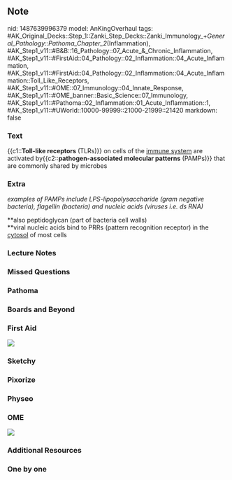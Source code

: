 ## Note
nid: 1487639996379
model: AnKingOverhaul
tags: #AK_Original_Decks::Step_1::Zanki_Step_Decks::Zanki_Immunology_+_General_Pathology::Pathoma_Chapter_2_(Inflammation), #AK_Step1_v11::#B&B::16_Pathology::07_Acute_&_Chronic_Inflammation, #AK_Step1_v11::#FirstAid::04_Pathology::02_Inflammation::04_Acute_Inflammation, #AK_Step1_v11::#FirstAid::04_Pathology::02_Inflammation::04_Acute_Inflammation::Toll_Like_Receptors, #AK_Step1_v11::#OME::07_Immunology::04_Innate_Response, #AK_Step1_v11::#OME_banner::Basic_Science::07_Immunology, #AK_Step1_v11::#Pathoma::02_Inflammation::01_Acute_Inflammation::1, #AK_Step1_v11::#UWorld::10000-99999::21000-21999::21420
markdown: false

### Text
<div>
  {{c1::<b>Toll-like receptors</b> (TLRs)}} on cells of the
  <u>immune system</u> are activated by{{c2::<b>pathogen-associated
  molecular patterns</b> (PAMPs)}} that are commonly shared by
  microbes
</div>

### Extra
<i>examples of PAMPs include LPS-lipopolysaccharide (gram negative
bacteria), flagellin (bacteria) and nucleic acids (viruses i.e. ds
RNA)</i>
<div>
  **also peptidoglycan (part of bacteria cell walls)
</div>
<div>
  **viral nucleic acids bind to PRRs (pattern recognition receptor)
  in the <u>cytosol</u> of most cells
</div>

### Lecture Notes


### Missed Questions


### Pathoma


### Boards and Beyond


### First Aid
<img src="tmpjvz5HU.png">

### Sketchy


### Pixorize


### Physeo


### OME
<div class="ome-widget">
  <a href=
  "https://onlinemeded.org/spa/immunology?ref=anki"><img src=
  "_OME_AnkiFlashcards_Topic_3.png"></a>
</div>

### Additional Resources


### One by one

